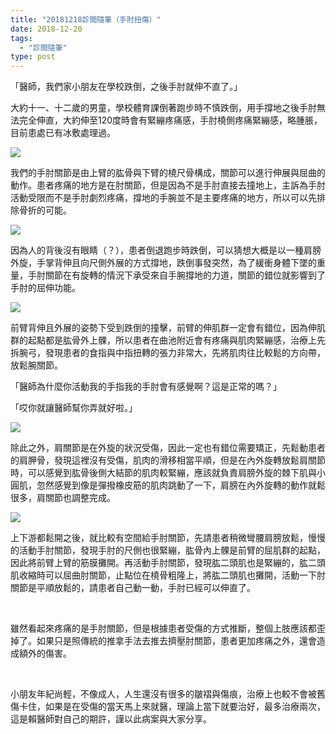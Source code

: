 ```yaml
---
title: "20181218診間隨筆（手肘扭傷）"
date: 2018-12-20
tags: 
  - "診間隨筆"
type: post
---
```


「醫師，我們家小朋友在學校跌倒，之後手肘就伸不直了。」

大約十一、十二歲的男童，學校體育課倒著跑步時不慎跌倒，用手撐地之後手肘無法完全伸直，大約伸至120度時會有緊繃疼痛感，手肘橈側疼痛緊繃感，略腫脹，目前患處已有冰敷處理過。

![](/images/uploads/cubital-tunnel-syndrome-300x169.jpg)

我們的手肘關節是由上臂的肱骨與下臂的橈尺骨構成，關節可以進行伸展與屈曲的動作。患者疼痛的地方是在肘關節，但是因為不是手肘直接去撞地上，主訴為手肘活動受限而不是手肘劇烈疼痛，撐地的手腕並不是主要疼痛的地方，所以可以先排除骨折的可能。

![](/images/uploads/Bone-Fractures-In-The-Elbow-300x225.jpg)

因為人的背後沒有眼睛（？），患者倒退跑步時跌倒，可以猜想大概是以一種肩膀外旋，手掌背伸且向尺側外展的方式撐地，跌倒事發突然，為了緩衝身體下墜的重量，手肘關節在有旋轉的情況下承受來自手腕撐地的力道，關節的錯位就影響到了手肘的屈伸功能。

![](/images/uploads/elbow-300x200.jpg)

前臂背伸且外展的姿勢下受到跌倒的撞擊，前臂的伸肌群一定會有錯位，因為伸肌群的起點都是肱骨外上髁，所以患者在曲池附近會有疼痛與肌肉緊繃感，治療上先拆腕弓，發現患者的食指與中指扭轉的張力非常大，先將肌肉往比較鬆的方向帶，放鬆腕關節。

「醫師為什麼你活動我的手指我的手肘會有感覺啊？這是正常的嗎？」

「哎你就讓醫師幫你弄就好啦。」

![](/images/uploads/forearm-extensor-241x300.jpg)

除此之外，肩關節是在外旋的狀況受傷，因此一定也有錯位需要矯正，先鬆動患者的肩胛骨，發現這裡沒有受傷，肌肉的滑移相當平順，但是在內外旋轉放鬆肩關節時，可以感覺到肱骨後側大結節的肌肉較緊繃，應該就負責肩膀外旋的棘下肌與小圓肌，忽然感覺到像是彈撥橡皮筋的肌肉跳動了一下，肩膀在內外旋轉的動作就鬆很多，肩關節也調整完成。

![](/images/uploads/鬆開肩膀-300x225.jpg)

上下游都鬆開之後，就比較有空間給手肘關節，先請患者稍微彎腰肩膀放鬆，慢慢的活動手肘關節，發現手肘的尺側也很緊繃，肱骨內上髁是前臂的屈肌群的起點，因此將前臂上臂的筋膜攤開。再活動手肘關節，發現肱二頭肌也是緊繃的，肱二頭肌收縮時可以屈曲肘關節，止點位在橈骨粗隆上，將肱二頭肌也攤開，活動一下肘關節是平順放鬆的，請患者自己動一動，手肘已經可以伸直了。

 

雖然看起來疼痛的是手肘關節，但是根據患者受傷的方式推斷，整個上肢應該都歪掉了。如果只是照傳統的推拿手法去推去擠壓肘關節，患者更加疼痛之外，還會造成額外的傷害。

 

小朋友年紀尚輕，不像成人，人生還沒有很多的皺褶與傷痕，治療上也較不會被舊傷卡住，如果是在受傷的當天馬上來就醫，理論上當下就要治好，最多治療兩次，這是賴醫師對自己的期許，謹以此病案與大家分享。
